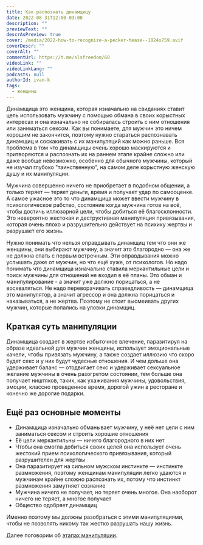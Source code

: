 ```yaml
---
title: Как распознать динамщицу
date: 2022-08-31T12:00-03:00
description: ""
previewText: ""
descrAsPreview: true
cover: /media/2022-how-to-recognize-a-pecker-tease--1024x759.avif
coverDescr: ""
coverAlt: ""
commentUrl: https://t.me/slsfreedom/60
videoLink: ""
videoLinkLang: ""
podcasts: null
authorId: ivan-k
tags:
  - женщины
---
```

Динамщица это женщина, которая изначально на свиданиях ставит цель использовать мужчину с помощью обмана в своих корыстных интересах и она изначально не собиралась строить с ним отношения или заниматься сексом. Как вы понимаете, для мужчин это ничем хорошим не закончится, поэтому нужно стараться распознавать динамщиц и соскакивать с их манипуляций как можно раньше. Вся проблема в том что динамщицы очень хорошо маскируются и притворяются и распознать их на раннем этапе крайне сложно или даже вообще невозможно, особенно для обычного мужчины, который не изучал глубоко "таинственную", на самом деле корыстную женскую душу и их манипуляции.

Мужчина совершенно ничего не приобретает в подобном общении, а только теряет — теряет деньги, время и получает удар по самооценке. А самое ужасное это то что динамщица может ввести мужчину в психологическое рабство, состояние когда мужчина готов на всё, чтобы достичь иллюзорной цели, чтобы добиться её благосклонности. Это невероятно жестокая и деструктивная манипуляция привязывания, которая очень плохо и разрушительно действует на психику жертвы и разрушает его жизнь.

Нужно понимать что нельзя оправдывать динамщиц тем что они же женщины, они выбирают мужчину, а значит это благородно — она же не должна спать с первым встречным. Эти оправдывания можно услышать даже от мужчин, но что ещё хуже, от психологов. Но надо понимать что динамщица изначально ставила меркантильные цели и поиск мужчины для отношений не входил в её планы. Это обман и манипулирование - а значит уже должно порицаться, а не восхваляться. Не надо переворачивать справедливость — динамщица это манипулятор, а значит агрессор и она должна порицаться и наказываться, а не жертва. Поэтому не стоит высмеивать других мужчин, которые попались на уловки динамщиц.

## Краткая суть манипуляции

Динамщица создает в жертве избыточное влечение, паразитируя на образе идеальной для мужчин женщины, использует эмоциональные качели, чтобы привязать мужчину, а также создает иллюзию что скоро будет секс и у них будут чудесные отношения. И чем дольше она удерживает баланс — отодвигает секс и удерживает сексуальное желание мужчины в очень разогретом состоянии, тем больше она получает ништяков, таких, как ухаживания мужчины, удовольствия, эмоции, классно проведенное время, дорогой ужин в ресторане и конечно же дорогие подарки.

## Ещё раз основные моменты

- Динамщица изначально обманывает мужчину, у неё нет цели с ним заниматься сексом и строить хорошие отношения
- Её цели меркантильны — ничего благородного в них нет
- Чтобы она смогла добиться своих целей она использует очень жестокий прием психологического привязывания, который разрушителен для жертвы
- Она паразитирует на сильном мужском инстинкте — инстинкте размножения, поэтому женщинам манипуляции легко удаются и мужчинам крайне сложно распознать их, потому что инстинкт размножения замутняет сознание
- Мужчина ничего не получает, но теряет очень многое. Она наоборот ничего не теряет, а многое получает
- Общество одобряет динамщиц

Именно поэтому мы должны разобраться с этими манипуляциями, чтобы не позволять никому так жестко разрушать нашу жизнь.

Далее поговорим об [этапах манипуляции](2022-the-stages-of-manipulation-of-pecker-teases).
